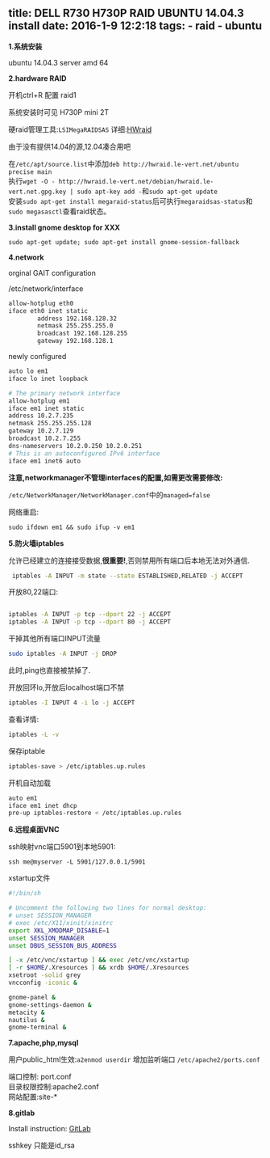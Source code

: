 title: DELL R730 H730P RAID UBUNTU 14.04.3 install
date: 2016-1-9 12:2:18
tags: 
    - raid
    - ubuntu
---

**1.系统安装**

ubuntu 14.04.3 server amd 64

**2.hardware RAID**

开机ctrl+R 配置 raid1

系统安装时可见 H730P mini 2T

硬raid管理工具:``LSIMegaRAIDSAS``
详细:[HWraid](http://hwraid.le-vert.net/wiki/LSIMegaRAIDSAS)

由于没有提供14.04的源,12.04凑合用吧

在``/etc/apt/source.list``中添加``deb http://hwraid.le-vert.net/ubuntu precise main``
<br>
执行``wget -O - http://hwraid.le-vert.net/debian/hwraid.le-vert.net.gpg.key | sudo apt-key add -``和``sudo apt-get update``
<br>
安装``sudo apt-get install megaraid-status``后可执行``megaraidsas-status``和``sudo megasasctl``查看raid状态。

**3.install gnome desktop for XXX**

``sudo apt-get update; sudo apt-get install gnome-session-fallback``

<!--more-->

**4.network**

orginal GAIT configuration

/etc/network/interface
```bash
allow-hotplug eth0
iface eth0 inet static
        address 192.168.128.32
        netmask 255.255.255.0
        broadcast 192.168.128.255
        gateway 192.168.128.1
```

newly configured

```bash
auto lo em1
iface lo inet loopback

# The primary network interface
allow-hotplug em1
iface em1 inet static
address 10.2.7.235
netmask 255.255.255.128
gateway 10.2.7.129
broadcast 10.2.7.255
dns-nameservers 10.2.0.250 10.2.0.251
# This is an autoconfigured IPv6 interface
iface em1 inet6 auto

```
**注意,networkmanager不管理interfaces的配置,如需更改需要修改:**

``/etc/NetworkManager/NetworkManager.conf``中的``managed=false``

网络重启:

``sudo ifdown em1 && sudo ifup -v em1``

**5.防火墙iptables**

允许已经建立的连接接受数据,**很重要!**,否则禁用所有端口后本地无法对外通信.

```bash
 iptables -A INPUT -m state --state ESTABLISHED,RELATED -j ACCEPT
```

开放80,22端口:

```bash

iptables -A INPUT -p tcp --dport 22 -j ACCEPT
iptables -A INPUT -p tcp --dport 80 -j ACCEPT

```

干掉其他所有端口INPUT流量

```bash
sudo iptables -A INPUT -j DROP
```
此时,ping也直接被禁掉了.

开放回环lo,开放后localhost端口不禁

```bash
iptables -I INPUT 4 -i lo -j ACCEPT
```

查看详情:

```bash
iptables -L -v
```

保存iptable

```bash
iptables-save > /etc/iptables.up.rules
```

开机自动加载

```bash
auto em1
iface em1 inet dhcp
pre-up iptables-restore < /etc/iptables.up.rules
```

**6.远程桌面VNC**

ssh映射vnc端口5901到本地5901:

``ssh me@myserver -L 5901/127.0.0.1/5901``

xstartup文件

```bash
#!/bin/sh

# Uncomment the following two lines for normal desktop:
# unset SESSION_MANAGER
# exec /etc/X11/xinit/xinitrc
export XKL_XMODMAP_DISABLE=1
unset SESSION_MANAGER
unset DBUS_SESSION_BUS_ADDRESS

[ -x /etc/vnc/xstartup ] && exec /etc/vnc/xstartup
[ -r $HOME/.Xresources ] && xrdb $HOME/.Xresources
xsetroot -solid grey
vncconfig -iconic &

gnome-panel &
gnome-settings-daemon &
metacity &
nautilus &
gnome-terminal &

```

**7.apache,php,mysql**

用户public_html生效:``a2enmod userdir``
增加监听端口 ``/etc/apache2/ports.conf``

端口控制: port.conf
<br>
目录权限控制:apache2.conf
<br>
网站配置:site-*

**8.gitlab**

Install instruction: [GitLab](https://about.gitlab.com/downloads/#ubuntu1404)

sshkey 只能是id_rsa